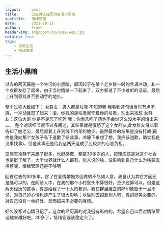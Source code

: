 ```yaml
---
layout:     post
title:      过去两天经历的生活小黑暗
subtitle:   情绪管理
date:       2021-10-11
author:     Frank
header-img: img/post-bg-ios9-web.jpg
catalog: true
tags:
    - 日常生活
    - 情绪管理
---
```

## 生活小黑暗

过去的两天算是一个生活的小黑暗，原因起于在某个老乡群一时的言语冲动，和一个女群友怼了起来，由于当时情绪一下起来了，双方都说了不少难听的话语，最后上升到辱骂甚至要动手的地步。

整个过程大致如下：
女群友：男人都是垃圾 不知道嘛
我看到这句话当时有点不爽，一冲动就怼了起来：滚，你找的是垃圾就守着你的垃圾，别出来找怼
女群友：这位大哥 你是不是忘了吃药
我：你但凡吃了药也不会说这么没水平的话出来
。。。
整个对话细节就不过多阐述，其结果就是激怒了这个女群友,此女群友将此事告知了她老公，最后都要上升到线下约架的地步。虽然最终的结果是没有打成(最终是我向那个女孩子私下道歉了结此事，冷静下来想了想，我应该道歉，确实我是没事找事)，但是此事还是给我这两天造成了比较大的心里负担。

这两天冷静下来想了挺多，也挺感慨，都是30多岁的人，按理应该是对这个社会也是挺了解了，大千世界就什么人都有，别人说的啥，没影响到自己什么为啥要去招惹呢，情绪管理还是不够啊

回首过去的30多年，除了在爱情婚姻方面做的不尽如人意，我自认为其它方面还是挺可以的，在同龄人中，在我的那个小村里头不算很好，至少还算可以。但是这两天经历的这事，算是给我了一个大的教训，我在群里建立的好印象毁于一旦不说，对自己的心情也是产生了很大影响；以后别去招惹别人吧，真的挺美必要的，对自己没有一丝好处，反而招来不必要的麻烦。

好久没写过心情日记了，这次的经历真的对我挺有影响的，希望自己以后对情绪管理越来越好吧，30多了，情绪管理该稳定点了。

